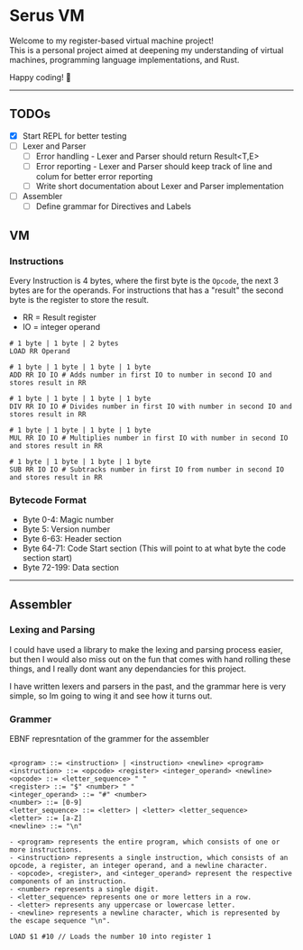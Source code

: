 # Serus VM

Welcome to my register-based virtual machine project!  
This is a personal project aimed at deepening my understanding of virtual machines, programming language implementations, and Rust.

Happy coding! 🚀

---

## TODOs

- [x] Start REPL for better testing
- [ ] Lexer and Parser
  - [ ] Error handling - Lexer and Parser should return Result<T,E>
  - [ ] Error reporting - Lexer and Parser should keep track of line and colum for better error reporting
  - [ ] Write short documentation about Lexer and Parser implementation
- [ ] Assembler
  - [ ] Define grammar for Directives and Labels

## VM

### Instructions

Every Instruction is 4 bytes, where the first byte is the `Opcode`, the next 3 bytes are for the operands.
For instructions that has a "result" the second byte is the register to store the result.

- RR = Result register
- IO = integer operand

```
# 1 byte | 1 byte | 2 bytes
LOAD RR Operand

# 1 byte | 1 byte | 1 byte | 1 byte
ADD RR IO IO # Adds number in first IO to number in second IO and stores result in RR

# 1 byte | 1 byte | 1 byte | 1 byte
DIV RR IO IO # Divides number in first IO with number in second IO and stores result in RR

# 1 byte | 1 byte | 1 byte | 1 byte
MUL RR IO IO # Multiplies number in first IO with number in second IO and stores result in RR

# 1 byte | 1 byte | 1 byte | 1 byte
SUB RR IO IO # Subtracks number in first IO from number in second IO and stores result in RR

```

### Bytecode Format

- Byte 0-4: Magic number
- Byte 5: Version number
- Byte 6-63: Header section
- Byte 64-71: Code Start section (This will point to at what byte the code section start)
- Byte 72-199: Data section

---

## Assembler

### Lexing and Parsing

I could have used a library to make the lexing and parsing process easier, but then I would also miss out
on the fun that comes with hand rolling these things, and I really dont want any dependancies for this project.

I have written lexers and parsers in the past, and the grammar here is very simple, so Im going to wing it and see how it turns out.

### Grammer

EBNF represntation of the grammer for the assembler

```EBNF

<program> ::= <instruction> | <instruction> <newline> <program>
<instruction> ::= <opcode> <register> <integer_operand> <newline>
<opcode> ::= <letter_sequence> " "
<register> ::= "$" <number> " "
<integer_operand> ::= "#" <number>
<number> ::= [0-9]
<letter_sequence> ::= <letter> | <letter> <letter_sequence>
<letter> ::= [a-Z]
<newline> ::= "\n"

- <program> represents the entire program, which consists of one or more instructions.
- <instruction> represents a single instruction, which consists of an opcode, a register, an integer operand, and a newline character.
- <opcode>, <register>, and <integer_operand> represent the respective components of an instruction.
- <number> represents a single digit.
- <letter_sequence> represents one or more letters in a row.
- <letter> represents any uppercase or lowercase letter.
- <newline> represents a newline character, which is represented by the escape sequence "\n".

```

```
LOAD $1 #10 // Loads the number 10 into register 1
```
